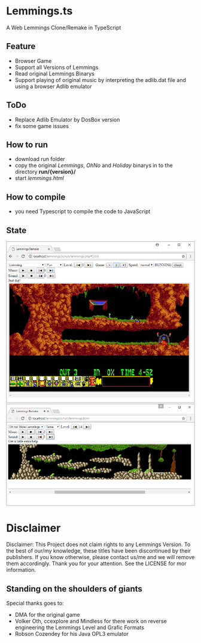 # Lemmings.ts
A Web Lemmings Clone/Remake in TypeScript


## Feature
* Browser Game
* Support all Versions of Lemmings
* Read original Lemmings Binarys
* Support playing of original music by interpreting the adlib.dat file and using a browser Adlib emulator 

## ToDo
* Replace Adlib Emulator by DosBox version
* fix some game issues

## How to run
* download run folder
* copy the original *Lemmings*, *OhNo* and *Holiday* binarys in to the directory **run/{version}/**
* start *lemmings.html*

## How to compile
* you need Typescript to compile the code to JavaScript


## State
![demo1](docu/examples/demo_01.png "Demo 01")
![demo2](docu/examples/demo_02.png "Demo 02")

# Disclaimer
Disclaimer: This Project does not claim rights to any Lemmings Version. To the best of our/my knowledge, these titles have been discontinued by their publishers. If you know otherwise, please contact us/me and we will remove them accordingly. Thank you for your attention. See the LICENSE for mor information.

## Standing on the shoulders of giants
Special thanks goes to:
- DMA for the original game
- Volker Oth, ccexplore and Mindless for there work on reverse engineering the Lemmings Level and Grafic Formats
- Robson Cozendey for his Java OPL3 emulator
